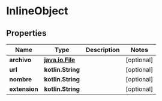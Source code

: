 
# InlineObject

## Properties
Name | Type | Description | Notes
------------ | ------------- | ------------- | -------------
**archivo** | [**java.io.File**](java.io.File.md) |  |  [optional]
**url** | **kotlin.String** |  |  [optional]
**nombre** | **kotlin.String** |  |  [optional]
**extension** | **kotlin.String** |  |  [optional]




